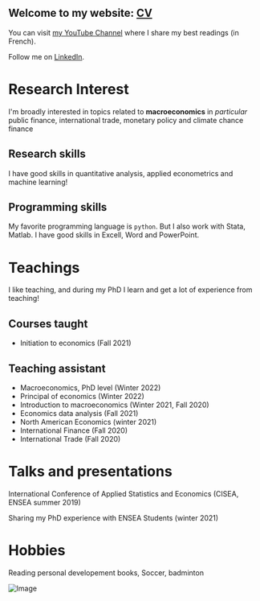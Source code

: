 ## Welcome to my website: [CV](https://fansakone.github.io/FANSA/Fansa_CV%20(1).pdf)

You can visit [my YouTube Channel](https://cutt.ly/VScY1pS) where I share my best readings (in French).

Follow me on [LinkedIn](https://www.linkedin.com/feed/).

# Research Interest

I'm broadly interested in topics related to **macroeconomics** in _particular_ public finance, international trade, monetary policy and climate chance finance

## Research skills
I have good skills in quantitative analysis, applied econometrics and machine learning!

## Programming skills
My favorite programming language is `python`. But I also work with Stata, Matlab. I have good skills in Excell, Word and PowerPoint. 


# Teachings
I like teaching, and during my PhD I learn and get a lot of experience from teaching!
## Courses taught 
- Initiation to economics (Fall 2021)

## Teaching assistant

- Macroeconomics, PhD level (Winter 2022) 
- Principal of economics (Winter 2022)
- Introduction to macroeconomics (Winter 2021, Fall 2020)
- Economics data analysis (Fall 2021)
- North American Economics (winter 2021)
- International Finance (Fall 2020)
- International Trade (Fall 2020)

# Talks and presentations
International Conference of Applied Statistics and Economics (CISEA, ENSEA summer 2019)

Sharing my PhD experience with ENSEA Students (winter 2021)

# Hobbies
Reading personal developement books, Soccer, badminton

![Image](src)




